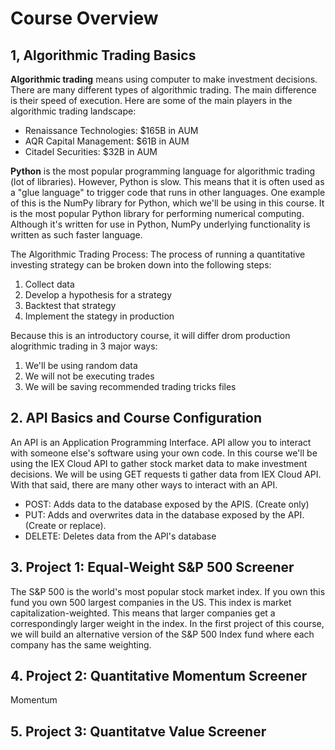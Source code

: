 # Course Overview

## 1, Algorithmic Trading Basics
**Algorithmic trading** means using computer to make investment decisions. There are many different types of algorithmic trading. The main difference is their speed of execution. Here are some of the main players in the algorithmic trading landscape:
* Renaissance Technologies: $165B in AUM
* AQR Capital Management: $61B in AUM
* Citadel Securities: $32B in AUM

**Python** is the most popular programming language for algorithmic trading (lot of libraries). However, Python is slow. This means that it is often used as a "glue language" to trigger code that runs in other languages. One example of this is the NumPy library for Python, which we'll be using in this course. It is the most popular Python library for performing numerical computing. Although it's written for use in Python, NumPy underlying functionality is written as such faster language.

The Algorithmic Trading Process:
The process of running a quantitative investing strategy can be broken down into the following steps:
1. Collect data
2. Develop a hypothesis for a strategy
3. Backtest that strategy
4. Implement the stategy in production

Because this is an introductory course, it will differ drom production alogrithmic trading in 3 major ways: 
1. We'll be using random data
2. We will not be executing trades
3. We will be saving recommended trading tricks files

## 2. API Basics and Course Configuration
An API is an Application Programming Interface. API allow you to interact with someone else's software using your own code. In this course we'll be using the IEX Cloud API to gather stock market data to make investment decisions. We will be using GET requests ti gather data from IEX Cloud API. With that said, there are many other ways to interact with an API. 

* POST: Adds data to the database exposed by the APIS. (Create only)
* PUT: Adds and overwrites data in the database exposed by the API. (Create or replace).
* DELETE: Deletes data from the API's database

## 3. Project 1: Equal-Weight S&P 500 Screener
The S&P 500 is the world's most popular stock market index. If you own this fund you own 500 largest companies in the US. This index is market capitalization-weighted. This means that larger companies get a correspondingly larger weight in the index. In the first project of this course, we will build an alternative version of the S&P 500 Index fund where each company has the same weighting. 

## 4. Project 2: Quantitative Momentum Screener
Momentum
## 5. Project 3: Quantitatve Value Screener


